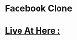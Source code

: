 <h1>Facebook Clone</h1>
<h1><a href="https://developer-shamil.github.io/Facebook-Clone/">Live At Here : </a></h1>
